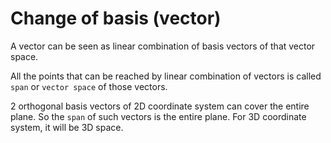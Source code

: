 # Change of basis (vector)

A vector can be seen as linear combination of basis vectors of that vector space.

All the points that can be reached by linear combination of vectors is called `span` or `vector space` of those vectors.

2 orthogonal basis vectors of 2D coordinate system can cover the entire plane. So the `span` of such vectors is the entire plane. For 3D coordinate system, it will be 3D space. 
